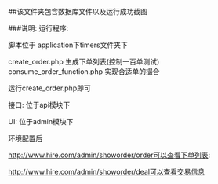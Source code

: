 ##该文件夹包含数据库文件以及运行成功截图


###说明:
运行程序:

脚本位于
application下timers文件夹下

create_order.php 生成下单列表(控制一百单测试)
consume_order_function.php 实现合适单的撮合

运行create_order.php即可

接口:
位于api模块下

UI:
位于admin模块下

环境配置后

http://www.hire.com/admin/showorder/order可以查看下单列表:

http://www.hire.com/admin/showorder/deal可以查看交易信息

